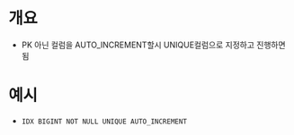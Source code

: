 # 개요

- PK 아닌 컬럼을 AUTO_INCREMENT할시 UNIQUE컬럼으로 지정하고 진행하면 됨

# 예시

- `IDX BIGINT NOT NULL UNIQUE AUTO_INCREMENT`